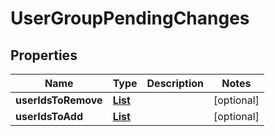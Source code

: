

# UserGroupPendingChanges


## Properties

| Name | Type | Description | Notes |
|------------ | ------------- | ------------- | -------------|
|**userIdsToRemove** | [**List**](List.md) |  |  [optional] |
|**userIdsToAdd** | [**List**](List.md) |  |  [optional] |



